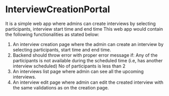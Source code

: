 # InterviewCreationPortal
It is a simple web app where admins can create interviews by selecting participants, interview start time and end time
This web app would contain the following functionalities as stated below:
1. An interview creation page where the admin can create an interview by selecting participants, start time and end time. 
2. Backend should throw error with proper error message if: Any of the participants is not available during the scheduled time (i.e, has another interview scheduled)
No of participants is less than 2
3. An interviews list page where admin can see all the upcoming interviews.
4. An interview edit page where admin can edit the created interview with the same validations as on the creation page.
